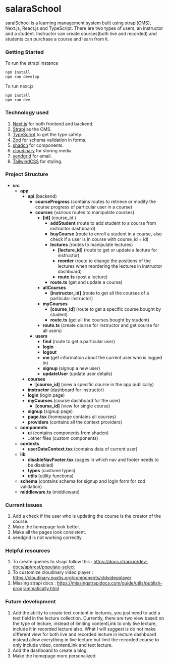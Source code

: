 # salaraSchool
saralSchool is a learning management system built using strapi(CMS), Next.js, React.js and TypeScript.
There are two types of users, an instructor and a student. Instructor can create courses(both live and recorded) and students can purchase a course and learn from it.

### Getting Started
To run the strapi instance  
```
npm install
npm run develop
```

To run next.js 
``` 
npm install
npm run dev
```

### Technology used
1. [Next.js](https://nextjs.org/) for both frontend and backend.
2. [Strapi](https://strapi.io/) as the CMS.
3. [TypeScript](https://www.typescriptlang.org/) to get the type safety.
4. [Zod](https://zod.dev/) for schema validation in forms.
5. [shadcn](https://ui.shadcn.com/) for components.
6. [cloudinary](https://cloudinary.com/) for storing media.
7. [sendgrid](https://sendgrid.com/en-us) for email.
8. [TailwindCSS](https://tailwindcss.com/docs/installation) for styling.

### Project Structure
- **src**
    - **app**
        - **api** (backend)
            - **courseProgress** (contains routes to retrieve or modify the course progress of particular user in a course)
            - **courses** (various routes to manipulate courses)
                - **[id]** (course_id )
                    - **addStudent** (route to add student to a course from instructor dashboard)
                    - **buyCourse** (route to enroll a student in a course, also check if a user is in course with course_id = id)
                    - **lectures** (routes to manipulate lectures)
                        - **[lecture_id]** (route to get or update a lecture for instructor)
                        - **reorder** (route to change the positions of the lectures when reordering the lectures in instructor dashboard)
                        - **route.ts** (post a lecture)
                    - **route.ts** (get and update a course)
                - **allCourses**
                    - **[instructor_id]** (route to get all the courses of a particular instructor)
                - **myCourses**
                    - **[course_id]** (route to get a specific course bought by student)
                    - **route.ts** (get all the courses bought by student)
                - **route.ts** (create course for instructor and get course for all users)
            - **users**
                - **find** (route to get a particular user)
                - **login**
                - **logout** 
                - **me** (get information about the current user who is logged in)
                - **signup** (signup a new user)
                - **updateUser** (update user details)
        - **courses**
            - **[course_id]** (view a specific course in the app publically)
        - **instructor** (dashboard for instructor)
        - **login** (login page)
        - **myCourses** (course dashboard for the user)
            - **[course_id]** (view for single course)
        - **signup** (signup page)
        - **page.tsx** (homepage contains all courses)
        - **providers** (contains all the context providers)
    - **components**
        - **ui** (contains components from shadcn)
        - ..other files (custom components)
    - **contexts**
        - **userDataContext.tsx** (contains data of current user)
    - **lib**
        - **disableNavFooter.tsx** (pages in which nav and footer needs to be disabled)
        - **types** (custome types)
        - **utils** (utility functions)
    - **schema** (contains schema for signup and login form for zod validation)
    - **middleware.ts** (middleware)

### Current issues
1. Add a check if the user who is updating the course is the creator of the course.
2. Make the homepage look better.
3. Make all the pages look consistent.
4. sendgrid is not working correctly.

### Helpful resources
1. To create queries to strapi follow this : https://docs.strapi.io/dev-docs/api/rest/populate-select
2. To customize cloudinary video player : https://cloudinary.nuxtjs.org/components/cldvideoplayer
3. Missing strapi docs : https://missingstrapidocs.com/guide/utils/publish-programmatically.html

### Future development
1. Add the ability to create text content in lectures, you just need to add a text field in the lecture collection. Currently, there are two view based on the type of lecture, instead of limiting contentLink to only live lecture, include it in recorded lecture also. What I will suggest is do not make different view for both live and recorded lecture in lecture dashboard instead allow everything in live lecture but limit the recorded course to only include video, contentLink and text lecture.
2. Add the dashboard to create a blog.
3. Make the homepage more personalized.
